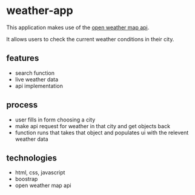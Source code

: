 # weather-app

This application makes use of the [open weather map api](https://openweathermap.org/api).

It allows users to check the current weather conditions in their city.

## features

- search function 
- live weather data
- api implementation 

## process 

- user fills in form choosing a city
- make api request for weather in that city and get objects back
- function runs that takes that object and populates ui with the relevent weather data

## technologies 

- html, css, javascript
- boostrap 
- open weather map api
